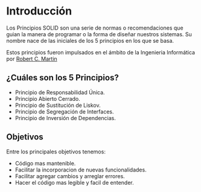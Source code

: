 # Introducción

Los Principios SOLID son una serie de normas o recomendaciones que guian la manera de programar o la forma de diseñar nuestros sistemas. Su nombre nace de las iniciales de los 5 principios en los que se basa.

Estos principios fueron impulsados en el ámbito de la Ingenieria Informática por [Robert C. Martin](https://en.wikipedia.org/wiki/Robert_C._Martin)

## ¿Cuáles son los 5 Principios?

- Principio de Responsabilidad Única.
- Principio Abierto Cerrado.
- Principio de Sustitución de Liskov.
- Principio de Segregación de Interfaces.
- Principio de Inversión de Dependencias.

## Objetivos

Entre los principales objetivos tenemos:

- Código mas mantenible.
- Facilitar la incorporacion de nuevas funcionalidades.
- Facilitar agregar cambios y arreglar errores.
- Hacer el código mas legible y facil de entender.
